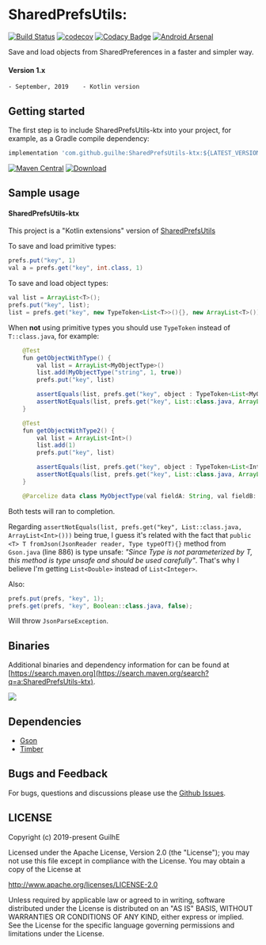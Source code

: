 # SharedPrefsUtils:
[![Build Status](https://travis-ci.org/GuilhE/SharedPrefsUtils-ktx.svg?branch=master)](https://travis-ci.org/GuilhE/SharedPrefsUtils-ktx)  [![codecov](https://codecov.io/gh/GuilhE/SharedPrefsUtils-ktx/branch/master/graph/badge.svg)](https://codecov.io/gh/GuilhE/SharedPrefsUtils-ktx)  [![Codacy Badge](https://api.codacy.com/project/badge/Grade/9f39a3f9825745738946f3c11a97c3ed)](https://www.codacy.com/app/GuilhE/SharedPrefsUtils-ktx?utm_source=github.com&amp;utm_medium=referral&amp;utm_content=GuilhE/SharedPrefsUtils&amp;utm_campaign=Badge_Grade)  [![Android Arsenal](https://img.shields.io/badge/Android%20Arsenal-SharedPrefsUtils-ktx-brightgreen.svg?style=flat)](https://android-arsenal.com/details/1/6114)

Save and load objects from SharedPreferences in a faster and simpler way.

#### Version 1.x
    - September, 2019    - Kotlin version

## Getting started

The first step is to include SharedPrefsUtils-ktx into your project, for example, as a Gradle compile dependency:

```groovy
implementation 'com.github.guilhe:SharedPrefsUtils-ktx:${LATEST_VERSION}'
```
[![Maven Central](https://maven-badges.herokuapp.com/maven-central/com.github.guilhe/SharedPrefsUtils-ktx/badge.svg)](https://search.maven.org/search?q=a:SharedPrefsUtils-ktx)  [ ![Download](https://api.bintray.com/packages/gdelgado/android/SharedPrefsUtils-ktx/images/download.svg) ](https://bintray.com/gdelgado/android/SharedPrefsUtils-ktx/_latestVersion)
## Sample usage

#### SharedPrefsUtils-ktx

This project is a "Kotlin extensions" version of [SharedPrefsUtils](https://github.com/GuilhE/SharedPrefsUtils)

To save and load primitive types:
```java
prefs.put("key", 1)
val a = prefs.get("key", int.class, 1)
```

To save and load object types:
```java
val list = ArrayList<T>();
prefs.put("key", list);
list = prefs.get("key", new TypeToken<List<T>>(){}, new ArrayList<T>()));
```

When __not__ using primitive types you should use `TypeToken` instead of `T::class.java`, for example:
```java
    @Test
    fun getObjectWithType() {
        val list = ArrayList<MyObjectType>()
        list.add(MyObjectType("string", 1, true))
        prefs.put("key", list)

        assertEquals(list, prefs.get("key", object : TypeToken<List<MyObjectType>>() {}, ArrayList()))
        assertNotEquals(list, prefs.get("key", List::class.java, ArrayList<MyObjectType>()))
    }

    @Test
    fun getObjectWithType2() {
        val list = ArrayList<Int>()
        list.add(1)
        prefs.put("key", list)

        assertEquals(list, prefs.get("key", object : TypeToken<List<Int>>() {}, ArrayList()))
        assertNotEquals(list, prefs.get("key", List::class.java, ArrayList<Int>()))
    }

    @Parcelize data class MyObjectType(val fieldA: String, val fieldB: Int, val fieldC: Boolean) : Parcelable
```
Both tests will ran to completion.

Regarding `assertNotEquals(list, prefs.get("key", List::class.java, ArrayList<Int>()))` being true, I guess it's related with the fact that `public <T> T fromJson(JsonReader reader, Type typeOfT){}` method from `Gson.java` (line 886) is type unsafe\:
 _"Since Type is not parameterized by T, this method is type unsafe and should be used carefully"_.
 That's why I believe I'm getting `List<Double>` instead of `List<Integer>`.

Also:
```java
prefs.put(prefs, "key", 1);
prefs.get(prefs, "key", Boolean::class.java, false);
```

Will throw `JsonParseException`.

## Binaries

Additional binaries and dependency information for can be found at [https://search.maven.org](https://search.maven.org/search?q=a:SharedPrefsUtils-ktx).

<a href='https://bintray.com/gdelgado/android/SharedPrefsUtils-ktx?source=watch' alt='Get automatic notifications about new "SharedPrefsUtils-ktx" versions'><img src='https://www.bintray.com/docs/images/bintray_badge_bw.png'></a>

## Dependencies

- [Gson](https://github.com/google/gson)
- [Timber](https://github.com/JakeWharton/timber)

## Bugs and Feedback

For bugs, questions and discussions please use the [Github Issues](https://github.com/GuilhE/SharedPrefsUtils-ktx/issues).
 
## LICENSE

Copyright (c) 2019-present GuilhE

Licensed under the Apache License, Version 2.0 (the "License");
you may not use this file except in compliance with the License.
You may obtain a copy of the License at

<http://www.apache.org/licenses/LICENSE-2.0>

Unless required by applicable law or agreed to in writing, software
distributed under the License is distributed on an "AS IS" BASIS,
WITHOUT WARRANTIES OR CONDITIONS OF ANY KIND, either express or implied.
See the License for the specific language governing permissions and
limitations under the License.
